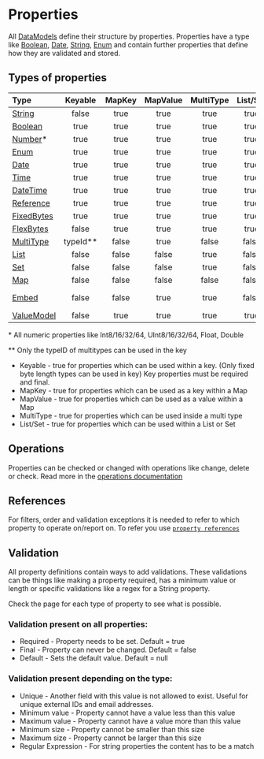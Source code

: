 # Properties

All [DataModels](../datamodel.md) define their structure by properties. Properties 
have a type like [Boolean](types/boolean.md), [Date](types/date.md), [String](types/string.md), 
[Enum](types/enum.md) and contain further properties that define how they are validated 
and stored.

## Types of properties

|Type                                     |Keyable |MapKey|MapValue|MultiType|List/Set|Indexable   |
|:----------------------------------------|:------:|:----:|:------:|:-------:|:------:|:----------:|
|[String](types/string.md)                |false   |true  |true    |true     |true    |true        |
|[Boolean](types/boolean.md)              |true    |true  |true    |true     |true    |true        |
|[Number](types/number.md)*               |true    |true  |true    |true     |true    |true        |
|[Enum](types/enum.md)                    |true    |true  |true    |true     |true    |true        |
|[Date](types/date.md)                    |true    |true  |true    |true     |true    |true        |
|[Time](types/time.md)                    |true    |true  |true    |true     |true    |true        |
|[DateTime](types/datetime.md)            |true    |true  |true    |true     |true    |true        |
|[Reference](types/reference.md)          |true    |true  |true    |true     |true    |true        |
|[FixedBytes](types/fixedBytes.md)        |true    |true  |true    |true     |true    |true        |
|[FlexBytes](types/flexBytes.md)          |false   |true  |true    |true     |true    |true        |
|[MultiType](types/multiType.md)          |typeId**|false |true    |false    |false   |true        |
|[List](types/list.md)                    |false   |false |false   |true     |false   |true        |
|[Set](types/set.md)                      |false   |false |false   |true     |false   |true        |
|[Map](types/map.md)                      |false   |false |false   |false    |false   |key only    |
|[Embed](types/embeddedValues.md)         |false   |false |true    |true     |false   |subProp only|
|[ValueModel](types/valueModel.md)        |false   |true  |true    |true     |true    |true        |

\* All numeric properties like Int8/16/32/64, UInt8/16/32/64, Float, Double 

\*\* Only the typeID of multitypes can be used in the key 


- Keyable - true for properties which can be used within a key. 
            (Only fixed byte length types can be used in key)
            Key properties must be required and final.
- MapKey - true for properties which can be used as a key within a Map
- MapValue - true for properties which can be used as a value within a Map
- MultiType - true for properties which can be used inside a multi type
- List/Set - true for properties which can be used within a List or Set

## Operations

Properties can be checked or changed with operations like change, delete or
check. Read more in the [operations documentation](operations.md)

## References
For filters, order and validation exceptions it is needed to refer
to which property to operate on/report on. To refer you use 
[`property references`](references.md)

## Validation

All property definitions contain ways to add validations. These validations
can be things like making a property required, has a minimum value or
length or specific validations like a regex for a String property.

Check the page for each type of property to see what is possible.

### Validation present on all properties:

* Required - Property needs to be set. Default = true
* Final - Property can never be changed. Default = false
* Default - Sets the default value. Default = null

### Validation present depending on the type:

* Unique - Another field with this value is not allowed to exist. Useful 
for unique external IDs and email addresses.
* Minimum value - Property cannot have a value less than this value
* Maximum value - Property cannot have a value more than this value
* Minimum size - Property cannot be smaller than this size
* Maximum size - Property cannot be larger than this size
* Regular Expression - For string properties the content has to be a match
